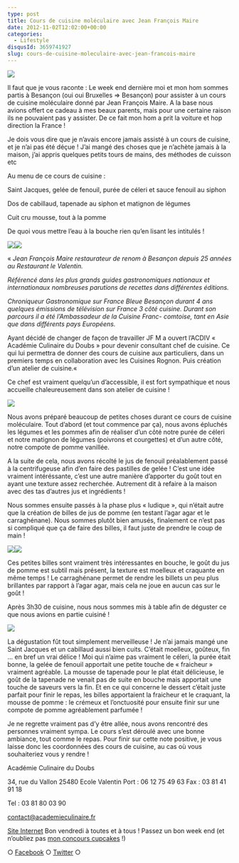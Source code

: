 ```yaml
---
type: post
title: Cours de cuisine moléculaire avec Jean François Maire
date: 2012-11-02T12:02:00+00:00
categories:
  - Lifestyle
disqusId: 3659741927
slug: cours-de-cuisine-moleculaire-avec-jean-francois-maire
---
```


[![](http://3.bp.blogspot.com/-uDoz7q1ik-w/UJOcCuhnabI/AAAAAAAAFFU/VZk6K4L46oU/s640/20121027_cours_cuisine_moleculaire_jean_francois_maire_0002.jpg)](http://3.bp.blogspot.com/-uDoz7q1ik-w/UJOcCuhnabI/AAAAAAAAFFU/VZk6K4L46oU/s1600/20121027_cours_cuisine_moleculaire_jean_francois_maire_0002.jpg)

Il faut que je vous raconte : Le week end dernière moi et mon hom sommes partis à Besançon (oui oui Bruxelles => Besançon) pour assister à un cours de cuisine moléculaire donné par Jean François Maire. A la base nous avions offert ce cadeau à mes beaux parents, mais pour une certaine raison ils ne pouvaient pas y assister. De ce fait mon hom a prit la voiture et hop direction la France !

Je dois vous dire que je n’avais encore jamais assisté à un cours de cuisine, et je n’ai pas été déçue ! J’ai mangé des choses que je n’achète jamais à la maison, j’ai appris quelques petits tours de mains, des méthodes de cuisson etc

Au menu de ce cours de cuisine :

Saint Jacques, gelée de fenouil, purée de céleri et sauce fenouil au siphon

Dos de cabillaud, tapenade au siphon et matignon de légumes

Cuit cru mousse, tout à la pomme

De quoi vous mettre l’eau à la bouche rien qu’en lisant les intitulés !

[![](http://3.bp.blogspot.com/-8FCROeK9dEQ/UJOcDoIdSGI/AAAAAAAAFFc/52qlb7jBM7g/s400/20121027_cours_cuisine_moleculaire_jean_francois_maire_0005.jpg)](http://3.bp.blogspot.com/-8FCROeK9dEQ/UJOcDoIdSGI/AAAAAAAAFFc/52qlb7jBM7g/s1600/20121027_cours_cuisine_moleculaire_jean_francois_maire_0005.jpg)[![](http://3.bp.blogspot.com/-N-3CEztJ-b0/UJOcHyiPrlI/AAAAAAAAFF0/Rh274lw_Kho/s400/20121027_cours_cuisine_moleculaire_jean_francois_maire_0097.jpg)](http://3.bp.blogspot.com/-N-3CEztJ-b0/UJOcHyiPrlI/AAAAAAAAFF0/Rh274lw_Kho/s1600/20121027_cours_cuisine_moleculaire_jean_francois_maire_0097.jpg)

« _Jean François Maire restaurateur de renom à Besançon depuis 25 années au Restaurant le Valentin._

_Référencé dans les plus grands guides gastronomiques nationaux et internationaux nombreuses parutions de recettes dans différentes éditions._

_Chroniqueur Gastronomique sur France Bleue Besançon durant 4 ans quelques émissions de télévision sur France 3 côté cuisine. Durant son parcours il a été l’Ambassadeur de la Cuisine Franc- comtoise, tant en Asie que dans différents pays Européens._

Ayant décidé de changer de façon de travailler JF M a ouvert l’ACDIV « Académie Culinaire du Doubs » pour devenir consultant chef de cuisine. Ce qui lui permettra de donner des cours de cuisine aux particuliers, dans un premiers temps en collaboration avec les Cuisines Rognon. Puis création d’un atelier de cuisine.«

Ce chef est vraiment quelqu’un d’accessible, il est fort sympathique et nous accueille chaleureusement dans son atelier de cuisine !

[![](http://1.bp.blogspot.com/-kwzOvvkiFAQ/UJOcFDy0G6I/AAAAAAAAFFk/1BhqyPC-20c/s320/20121027_cours_cuisine_moleculaire_jean_francois_maire_0008.jpg)](http://1.bp.blogspot.com/-kwzOvvkiFAQ/UJOcFDy0G6I/AAAAAAAAFFk/1BhqyPC-20c/s1600/20121027_cours_cuisine_moleculaire_jean_francois_maire_0008.jpg)

Nous avons préparé beaucoup de petites choses durant ce cours de cuisine moléculaire. Tout d’abord (et tout commence par ça), nous avons épluchés les légumes et les pommes afin de réaliser d’un côté notre purée de céleri et notre matignon de légumes (poivrons et courgettes) et d’un autre côté, notre compote de pomme vanillée.

A la suite de cela, nous avons récolté le jus de fenouil préalablement passé à la centrifugeuse afin d’en faire des pastilles de gelée ! C’est une idée vraiment intéréssante, c’est une autre manière d’apporter du goût tout en ayant une texture assez recherchée. Autrement dit à refaire à la maison avec des tas d’autres jus et ingrédients !

Nous sommes ensuite passés à la phase plus « ludique », qui n’était autre que la création de billes de jus de pomme (en testant l’agar agar et le carraghénane). Nous sommes plutôt bien amusés, finalement ce n’est pas si compliqué que ça de faire des billes, il faut juste de prendre le coup de main !

[![](http://2.bp.blogspot.com/-rFOBukr5nC0/UJOcJfmvO7I/AAAAAAAAFF8/SR7QQemlvfI/s400/20121027_cours_cuisine_moleculaire_jean_francois_maire_0101.jpg)](http://2.bp.blogspot.com/-rFOBukr5nC0/UJOcJfmvO7I/AAAAAAAAFF8/SR7QQemlvfI/s1600/20121027_cours_cuisine_moleculaire_jean_francois_maire_0101.jpg)[![](http://3.bp.blogspot.com/-Drtb3amZH78/UJOcKsR2DiI/AAAAAAAAFGE/ucHlF7l0luQ/s400/20121027_cours_cuisine_moleculaire_jean_francois_maire_0118.jpg)](http://3.bp.blogspot.com/-Drtb3amZH78/UJOcKsR2DiI/AAAAAAAAFGE/ucHlF7l0luQ/s1600/20121027_cours_cuisine_moleculaire_jean_francois_maire_0118.jpg)

Ces petites billes sont vraiment très intéressantes en bouche, le goût du jus de pomme est subtil mais présent, la texture est moelleux et craquante en même temps ! Le carraghénane permet de rendre les billets un peu plus brillantes par rapport à l’agar agar, mais cela ne joue en aucun cas sur le goût !

Après 3h30 de cuisine, nous nous sommes mis à table afin de déguster ce que nous avions en partie cuisiné !

![](http://4.bp.blogspot.com/-G0WYdIm3_rc/UJOkhlX_JwI/AAAAAAAAFHE/6vRdxFxDo6E/s1600/20121027_cours_cuisine_moleculaire_jean_francois_maire.jpg)

La dégustation fût tout simplement merveilleuse ! Je n’ai jamais mangé une Saint Jacques et un cabillaud aussi bien cuits. C’était moelleux, goûteux, fin … en bref un vrai délice ! Moi qui n’aime pas vraiment le céleri, la purée était bonne, la gelée de fenouil apportait une petite touche de « fraicheur » vraiment agréable. La mousse de tapenade pour le plat était délicieuse, le goût de la tapenade ne venait pas de suite en bouche mais apportait une touche de saveurs vers la fin. Et en ce qui concerne le dessert c’était juste parfait pour finir le repas, les billes apportaient la fraicheur et le craquant, la mousse de pomme : le crémeux et l’onctuosité pour ensuite finir sur une compote de pomme agréablement parfumée !

Je ne regrette vraiment pas d’y être allée, nous avons rencontré des personnes vraiment sympa. Le cours s’est déroulé avec une bonne ambiance, tout comme le repas. Pour finir sur cette note positive, je vous laisse donc les coordonnées des cours de cuisine, au cas où vous souhaiteriez vous y rendre !

Académie Culinaire du Doubs

34, rue du Vallon
25480 Ecole Valentin
Port : 06 12 75 49 63
Fax : 03 81 41 91 18

Tel : 03 81 80 03 90

[contact@academieculinaire.fr](mailto:contact@academieculinaire.fr)

[Site Internet](http://www.academieculinaire.fr/) Bon vendredi à toutes et à tous ! Passez un bon week end (et n’oubliez pas [mon concours cupcakes](http://www.crokmou.com/2012/10/concours-recette-cupcake-partenaire-petitplat.fr.html) !)

○ [Facebook](https://www.facebook.com/crokmou.blog) ○ [Twitter](https://twitter.com/Crokmou) ○

 